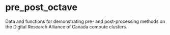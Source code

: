 # pre_post_octave

Data and functions for demonstrating pre- and post-processing methods on the Digital Research Alliance of Canada compute clusters.
